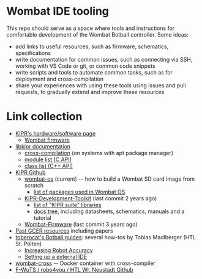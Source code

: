 # Wombat IDE tooling

This repo should serve as a space where tools and instructions for comfortable development of the Wombat Botball controller. Some ideas:

- add links to useful resources, such as firmware, schematics, specifications
- write documentation for common issues, such as connecting via SSH, working with VS Code or git, or common code snippets
- write scripts and tools to automate common tasks, such as for deployment and cross-compilation
- share your experiences with using these tools using issues and pull requests, to gradually extend and improve these resources

# Link collection

- [KIPR's hardware/software page](https://www.kipr.org/kipr/hardware-software)
  - [Wombat firmware](https://www.kipr.org/kipr/hardware-software/kipr-wombat-firmware)
- [libkipr documentation](https://www.kipr.org/doc/index.html)
  - [cross-compilation](https://www.kipr.org/doc/index.html#autotoc_md5) (on systems with apt package manager)
  - [module list (C API)](https://www.kipr.org/doc/modules.html)
  - [class list (C++ API)](https://www.kipr.org/doc/annotated.html)
- [KIPR Github](https://github.com/kipr)
  - [wombat-os](https://github.com/kipr/wombat-os) (current) -- how to build a Wombat SD card image from scratch
    - [list of packages used in Wombat OS](https://github.com/kipr/wombat-os?tab=readme-ov-file#required-packages)
  - [KIPR-Development-Toolkit](https://github.com/kipr/KIPR-Development-Toolkit) (last commit 2 years ago)
    - [list of "KIPR suite" libraries](https://github.com/kipr/KIPR-Development-Toolkit?tab=readme-ov-file#kipr-suite)
    - [docs tree](https://github.com/kipr/KIPR-Development-Toolkit/tree/master/Docs), including datasheets, schematics, manuals and a tutorial
  - [Wombat-Firmware](https://github.com/kipr/Wombat-Firmware) (last commit 3 years ago)
- [Past GCER resources](https://www.kipr.org/gcer/about-gcer/gcer-resources) including papers
- [toberocat's Botball guides](https://toberocat.github.io/libwallaby/): several how-tos by Tobias Madlberger (HTL St. Pölten)
  - [Increasing Robot Accuracy](https://toberocat.github.io/libwallaby/increasing-robot-accuracy.html)
  - [Setting up a external IDE](https://toberocat.github.io/libwallaby/setting-up-a-external-ide.html)
- [wombat-cross](https://github.com/PRIArobotics/wombat-cross) -- Docker container with cross-compiler
- [F-WuTS / robo4you / HTL Wr. Neustadt Github](https://github.com/orgs/F-WuTS)
